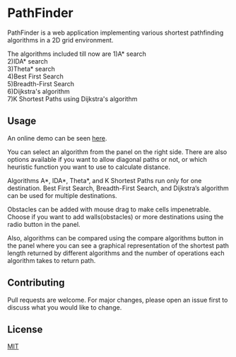 # PathFinder

PathFinder is a web application implementing various shortest pathfinding algorithms in a 2D grid environment.

The algorithms included till now are
1)A* search<br/>
2)IDA* search<br/>
3)Theta* search<br/>
4)Best First Search<br/>
5)Breadth-First Search<br/>
6)Dijkstra's algorithm<br/>
7)K Shortest Paths using Dijkstra's algorithm<br/>

## Usage

  An online demo can be seen [here](https://ritika-11.github.io/mars.rover/).

  You can select an algorithm from the panel on the right side. There are also options available if you want to allow diagonal paths or not, or which heuristic function you want to use to calculate distance.

  Algorithms A*, IDA*, Theta*, and K Shortest Paths run only for one destination. Best First Search, Breadth-First Search, and Dijkstra’s algorithm can be used for multiple destinations. 

  Obstacles can be added with mouse drag to make cells impenetrable. Choose if you want to add walls(obstacles) or more destinations using the radio button in the panel. 
  
  Also, algorithms can be compared using the compare algorithms button in the panel where you can see a graphical representation of the shortest path length returned by different algorithms and the number of operations each algorithm takes to return path.


## Contributing
Pull requests are welcome. For major changes, please open an issue first to discuss what you would like to change.

## License
[MIT](https://github.com/ritika-11/PathFinder/blob/master/LICENSE)
